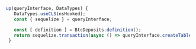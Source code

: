 [tags]: <> (sequelize, create table from model definition)

```javascript
 up(queryInterface, DataTypes) {
    DataTypes.useCLS(nsHooked);
    const { sequelize } = queryInterface;

    const [ definition ] = BtcDeposits.definition();
    return sequelize.transaction(async () => queryInterface.createTable(TABLE_NAME, definition));
  }
```
  
[tags]: <>  
  
